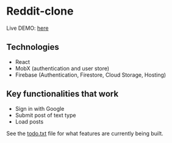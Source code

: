 # Reddit-clone

Live DEMO: [here](https://reddot-b1116.web.app/)

## Technologies

- React
- MobX (authentication and user store)
- Firebase (Authentication, Firestore, Cloud Storage, Hosting)

## Key functionalities that work

- Sign in with Google
- Submit post of text type
- Load posts

See the [todo.txt](todo.txt) file for what features are currently being built.

